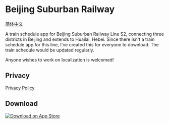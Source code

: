# Beijing Suburban Railway

[简体中文](/docs/README_zh_CN.md)

A train schedule app for Beijing Suburban Railway Line S2, connecting three districts in Beijing and extends to Huailai, Hebei. Since there isn't a train schedule app for this line, I've created this for everyone to download. The train schedule would be updated regularly.

Anyone wishes to work on localization is welcomed!

## Privacy

[Privacy Policy](/docs/privacy.md)

## Download

[![Download on App Store](https://developer.apple.com/app-store/marketing/guidelines/images/badge-download-on-the-app-store.svg)](https://itunes.apple.com/us/app/北京市郊铁路/id1438805050?l=zh&ls=1&mt=8)
